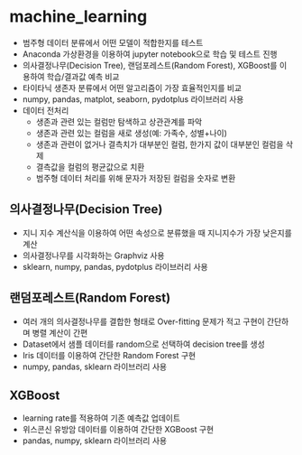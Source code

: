 # machine_learning
- 범주형 데이터 분류에서 어떤 모델이 적합한지를 테스트
- Anaconda 가상환경을 이용하여 jupyter notebook으로 학습 및 테스트 진행
- 의사결정나무(Decision Tree), 랜덤포레스트(Random Forest), XGBoost를 이용하여 학습/결과값 예측 비교
- 타이타닉 생존자 분류에서 어떤 알고리즘이 가장 효율적인지를 비교
- numpy, pandas, matplot, seaborn, pydotplus 라이브러리 사용
- 데이터 전처리
  - 생존과 관련 있는 컬럼만 탐색하고 상관관계를 파악
  - 생존과 관련 있는 컬럼을 새로 생성(예: 가족수, 성별+나이)
  - 생존과 관련이 없거나 결측치가 대부분인 컬럼, 한가지 값이 대부분인 컬럼을 삭제
  - 결측값을 컬럼의 평균값으로 치환
  - 범주형 데이터 처리를 위해 문자가 저장된 컬럼을 숫자로 변환 

## 의사결정나무(Decision Tree)
- 지니 지수 계산식을 이용하여 어떤 속성으로 분류했을 때 지니지수가 가장 낮은지를 계산
- 의사결정나무를 시각화하는 Graphviz 사용
- sklearn, numpy, pandas, pydotplus 라이브러리 사용

## 랜덤포레스트(Random Forest)
- 여러 개의 의사결정나무를 결합한 형태로 Over-fitting 문제가 적고 구현이 간단하며 병렬 계산이 간편
- Dataset에서 샘플 데이터를 random으로 선택하여 decision tree를 생성
- Iris 데이터를 이용하여 간단한 Random Forest 구현
- numpy, pandas, sklearn 라이브러리 사용

## XGBoost
- learning rate를 적용하여 기존 예측값 업데이트
- 위스콘신 유방암 데이터를 이용하여 간단한 XGBoost 구현
- pandas, numpy, sklearn 라이브러리 사용
